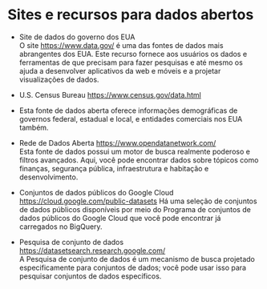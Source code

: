 # Sites e recursos para dados abertos  

* Site de dados do governo dos EUA  
O site https://www.data.gov/ é uma das fontes de dados mais abrangentes dos EUA. Este recurso fornece aos usuários os dados e ferramentas de que precisam para fazer pesquisas e até mesmo os ajuda a desenvolver aplicativos da web e móveis e a projetar visualizações de dados. 

* U.S. Census Bureau https://www.census.gov/data.html
* Esta fonte de dados aberta oferece informações demográficas de governos federal, estadual e local, e entidades comerciais nos EUA também. 

* Rede de Dados Aberta https://www.opendatanetwork.com/  
Esta fonte de dados possui um motor de busca realmente poderoso e filtros avançados. Aqui, você pode encontrar dados sobre tópicos como finanças, segurança pública, infraestrutura e habitação e desenvolvimento.

* Conjuntos de dados públicos do Google Cloud https://cloud.google.com/public-datasets
Há uma seleção de conjuntos de dados públicos disponíveis por meio do Programa de conjuntos de dados públicos do Google Cloud que você pode encontrar já carregados no BigQuery.  

* Pesquisa de conjunto de dados https://datasetsearch.research.google.com/  
A Pesquisa de conjunto de dados é um mecanismo de busca projetado especificamente para conjuntos de dados; você pode usar isso para pesquisar conjuntos de dados específicos. 
